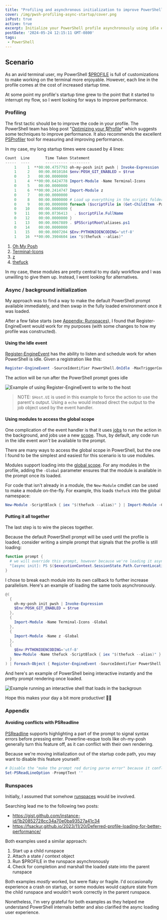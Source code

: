 ```yaml
---
title: "Profiling and asynchronous initialization to improve PowerShell startup"
cover: /img/pwsh-profiling-async-startup/cover.png
isPost: true
active: true
excerpt: Initialize your PowerShell profile asynchronously using idle events
postDate: '2024-05-24 12:15:11 GMT-0800'
tags:
 - PowerShell
---
```


## Scenario

As an avid terminal user, my PowerShell [$PROFILE](https://learn.microsoft.com/en-us/powershell/module/microsoft.powershell.core/about/about_profiles?view=powershell-7.4)
is full of customizations to make working on the terminal more enjoyable. However, each line in the profile comes at the
cost of increased startup time.

At some point my profile's startup time grew to the point that it started to interrupt my flow, so I went looking for
ways to improve performance.

### Profiling

The first tactic should be to improve the code in your profile. The PowerShell team has blog post
"[Optimizing your $Profile](https://devblogs.microsoft.com/powershell/optimizing-your-profile/)" which suggests some techniques
to improve performance. It also recommends the excellent [PSProfiler](https://github.com/IISResetMe/PSProfiler) tool
for measuring and improving performance.

In my case, my long startup times were caused by 4 lines:

```powershell
Count  Line       Time Taken Statement
-----  ----       ---------- ---------
    1     1  **00:00.4757793 oh-my-posh init pwsh | Invoke-Expression
    1     2    00:00.0010184 $env:POSH_GIT_ENABLED = $true
    0     3    00:00.0000000
    1     4  **00:00.6424778 Import-Module -Name Terminal-Icons
    0     5    00:00.0000000
    1     6  **00:00.2414747 Import-Module z
    0     7    00:00.0000000
    0     8    00:00.0000000 # Load up everything in the scripts folder
    0     9    00:00.0000000 foreach ($scriptFile in (Get-ChildItem -Path $PSScriptRoot\scripts -Recurse -Include *.ps1))
    0    10    00:00.0000000 {
    9    11    00:00.0736413   . $scriptFile.FullName
    0    12    00:00.0000000 }
    1    13    00:00.0067889 . $PSScriptRoot\aliases.ps1
    0    14    00:00.0000000
    1    15    00:00.0007204 $Env:PYTHONIOENCODING='utf-8'
    1    16  **00:00.3904604 iex "$(thefuck --alias)"
```

1. [Oh My Posh](https://ohmyposh.dev/)
2. [Terminal-Icons](https://github.com/devblackops/Terminal-Icons)
3. [z](https://github.com/badmotorfinger/z)
4. [thefuck](https://github.com/nvbn/thefuck)

In my case, these modules are pretty central to my daily workflow and I was unwilling to give them up. Instead, I went
looking for alternatives.

### Async / background initialization

My approach was to find a way to make the default PowerShell prompt available immediately, and then swap in the fully
loaded environment once it was loaded.

After a few false starts (see [Appendix: Runspaces](#Runspaces)), I found that Register-EngineEvent would
work for my purposes (with some changes to how my profile was constructed).

#### Using the Idle event

[Register-EngineEvent](https://learn.microsoft.com/en-us/powershell/module/microsoft.powershell.utility/register-engineevent?view=powershell-7.4)
has the ability to listen and schedule work for when PowerShell is idle. Given a registration like this:

```powershell
Register-EngineEvent -SourceIdentifier PowerShell.OnIdle -MaxTriggerCount 1 -Action { $Host.UI.WriteLine("Hello, World!") }
```

The action will be run after the PowerShell prompt goes idle

![Example of using Register-EngineEvent to write to the host][img-example-idle-event]

> NOTE: `$Host.UI` is used in this example to force the action to use the parent's output. Using a `echo` would instead
> direct the output to the job object used by the event handler.

#### Using modules to access the global scope

One complication of the event handler is that it uses
[jobs](https://learn.microsoft.com/en-us/powershell/module/microsoft.powershell.core/about/about_jobs?view=powershell-7.4)
to run the action in the background, and jobs use a new
[scope](https://learn.microsoft.com/en-us/powershell/module/microsoft.powershell.core/about/about_scopes?view=powershell-7.4).
Thus, by default, any code run in the idle event _won't_ be available to the prompt.

There are many ways to access the global scope in PowerShell, but the one I found to be the simplest and easiest for
this scenario is to use modules.

Modules support loading into the
[global scope](https://learn.microsoft.com/en-us/powershell/module/microsoft.powershell.core/import-module?view=powershell-7.4#-global).
For any modules in the profile, adding the `-Global` parameter ensures that the module is available in the prompt once
its loaded.

For code that isn't already in a module, the `New-Module` cmdlet can be used to make a module on-the-fly. For example,
this loads `thefuck` into the global namespace:

```powershell
New-Module -ScriptBlock { iex "$(thefuck --alias)" } | Import-Module -Global
```

#### Putting it all together

The last step is to wire the pieces together.

Because the default PowerShell prompt will be used until the profile is loaded, consider writing a simple prompt that
signals that the profile is still loading:

```powershell
function prompt {
  # we will override this prompt, however because we're loading it async we want communicate that the real prompt is still loading.
  "[async init]: PS $($executionContext.SessionState.Path.CurrentLocation)$('>' * ($nestedPromptLevel + 1)) ";
}
```

I chose to break each module into its own callback to further increase parallelism. Here's an example of loading the same
tools asynchronously.

```powershell
@(
  {
    oh-my-posh init pwsh | Invoke-Expression
    $Env:POSH_GIT_ENABLED = $true
  },
  {
    Import-Module -Name Terminal-Icons -Global
  },
  {
    Import-Module -Name z -Global
  },
  {
    $Env:PYTHONIOENCODING='utf-8'
    New-Module -Name thefuck -ScriptBlock { iex "$(thefuck --alias)" } | Import-Module -Global
  }
) | Foreach-Object { Register-EngineEvent -SourceIdentifier PowerShell.OnIdle -MaxTriggerCount 1 -Action $_ } | Out-Null
```

And here's an example of PowerShell being interactive instantly and the pretty prompt rendering once loaded.

![Example running an interactive shell that loads in the backgroun][img-example-async]

Hope this makes your day a bit more productive! 🧑‍💻

### Appendix

#### Avoiding conflicts with PSReadline

[PSReadline](https://github.com/PowerShell/PSReadLine) supports highlighting a part of the prompt to signal syntax errors
before pressing enter. Powerline-esque tools like oh-my-posh generally turn this feature off, as it can conflict with
their own rendering.

Because we're moving initialization out of the startup code path, you may want to disable this feature yourself:

```powershell
# Disable the "make the prompt red during parse error" because it conflicts with oh-my-posh
Set-PSReadLineOption -PromptText ''
```

### Runspaces

Initially, I assumed that somehow
[runspaces](https://learn.microsoft.com/en-us/powershell/scripting/developer/hosting/creating-runspaces?view=powershell-7.4)
would be involved.

Searching lead me to the following two posts:

- https://gist.github.com/instance-id/1b20852728cc34a70e0ba93527a41c34
- https://fsackur.github.io/2023/11/20/Deferred-profile-loading-for-better-performance/

Both examples used a similar approach:

1. Start up a child runspace
2. Attach a state / context object
3. Run $PROFILE in the runspace asynchronously
4. Check for completion and marshall the loaded state into the parent runspace

Both examples _mostly_ worked, but were flaky or fragile. I'd occasionally experience a crash on startup, or some modules
would capture state from the child runspace and wouldn't work correctly in the parent runspace.

Nonetheless, I'm very grateful for both examples as they helped me understand PowerShell internals better and also
clarified the async loading user experience. 

[img-example-idle-event]: /img/pwsh-profiling-async-startup/example-idle-event.gif
[img-example-async]: /img/pwsh-profiling-async-startup/example-async.gif
